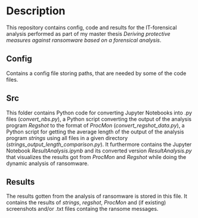 # Description
This repository contains config, code and results for the IT-forensical analysis performed as part of my master thesis *Deriving protective measures against ransomware based on a forensical analysis*.

## Config
Contains a config file storing paths, that are needed by some of the code files.

## Src
This folder contains Python code for converting Jupyter Notebooks into .py files (*convert_nbs.py*), a Python script converting the output of the analysis program *Regshot* to the format of *ProcMon* (*convert_regshot_data.py*), a Python script for getting the average length of the output of the analysis program *strings* using all files in a given directory (*strings_output_length_comparison.py*). It furthermore contains the Jupyter Notebook *ResultAnalysis.ipynb* and its converted version *ResultAnalysis.py* that visualizes the results got from *ProcMon* and *Regshot* while doing the dynamic analysis of ransomware.

## Results
The results gotten from the analysis of ransomware is stored in this file. It contains the results of *strings*, *regshot*, *ProcMon* and (if existing) screenshots and/or .txt files containg the ransome messages.